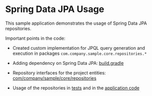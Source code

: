 # Spring Data JPA Usage

This sample application demonstrates the usage of Spring Data JPA repositories.

Important points in the code:

* Created custom implementation for JPQL query generation and execution in packages `com.company.sample.core.repositories.*` 

* Adding dependency on Spring Data JPA: [build.gradle](https://github.com/cuba-labs/spring-data-jpa-usage/blob/master/build.gradle#L92)

* Repository interfaces for the project entities: [com/company/sample/core/repositories](https://github.com/cuba-labs/spring-data-jpa-usage/tree/master/modules/core/src/com/company/sample/core/repositories)

* Usage of the repositories in [tests](https://github.com/cuba-labs/spring-data-jpa-usage/blob/master/modules/core/test/com/company/sample/core/SpringDataRepositoryTest.java) and in the [application code](https://github.com/cuba-labs/spring-data-jpa-usage/blob/master/modules/core/src/com/company/sample/service/OrderServiceBean.java)